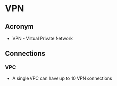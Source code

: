 # VPN

## Acronym
* VPN - Virtual Private Network

## Connections
### VPC
* A single VPC can have up to 10 VPN connections
